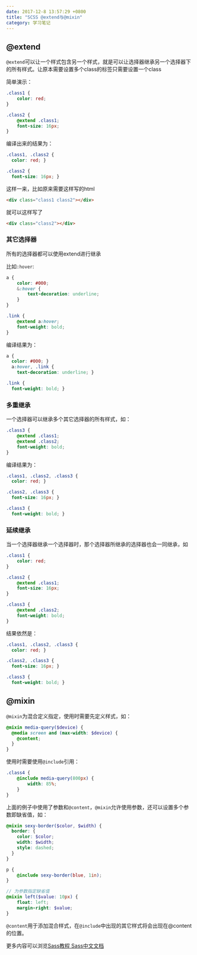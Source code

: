 ```yaml
---
date: 2017-12-8 13:57:29 +0800
title: "SCSS @extend与@mixin"
category: 学习笔记
---
```


## @extend

`@extend`可以让一个样式包含另一个样式，就是可以让选择器继承另一个选择器下的所有样式。让原本需要设置多个class的标签只需要设置一个class

简单演示：

```scss
.class1 {
    color: red;
}

.class2 {
    @extend .class1;
    font-size: 16px;
}
```



编译出来的结果为：

```css
.class1, .class2 {
  color: red; }

.class2 {
  font-size: 16px; }

```

这样一来，比如原来需要这样写的html

```html
<div class="class1 class2"></div>
```

就可以这样写了

```html
<div class="class2"></div>
```

### 其它选择器

所有的选择器都可以使用extend进行继承

比如`:hover`:

```scss
a {
    color: #000;
    &:hover {
        text-decoration: underline;
    }
}

.link {
    @extend a:hover;
    font-weight: bold;
}

```


编译结果为：

```css
a {
  color: #000; }
  a:hover, .link {
    text-decoration: underline; }

.link {
  font-weight: bold; }

```

### 多重继承

一个选择器可以继承多个其它选择器的所有样式，如：

```scss
.class3 {
    @extend .class1;
    @extend .class2;
    font-weight: bold;
}
```

编译结果为：


```css
.class1, .class2, .class3 {
  color: red; }

.class2, .class3 {
  font-size: 16px; }

.class3 {
  font-weight: bold; }

```

### 延续继承

当一个选择器继承一个选择器时，那个选择器所继承的选择器也会一同继承，如

```scss
.class1 {
    color: red;
}

.class2 {
    @extend .class1;
    font-size: 16px;
}

.class3 {
    @extend .class2;
    font-weight: bold;
}
```

结果依然是：

```css
.class1, .class2, .class3 {
  color: red; }

.class2, .class3 {
  font-size: 16px; }

.class3 {
  font-weight: bold; }

```


## @mixin

`@mixin`为混合定义指定，使用时需要先定义样式，如：

```scss
@mixin media-query($device) {
  @media screen and (max-width: $device) {
    @content;
  }
}
```

使用时需要使用`@include`引用：

```scss
.class4 {
    @include media-query(800px) {
        width: 85%;
    }
}
```

上面的例子中使用了参数和`@content`，`@mixin`允许使用参数，还可以设置多个参数即缺省值，如：

```scss
@mixin sexy-border($color, $width) {
  border: {
    color: $color;
    width: $width;
    style: dashed;
  }
}

p {
    @include sexy-border(blue, 1in); 
}
```

```scss
// 为参数指定缺省值
@mixin left($value: 10px) {
    float: left;
    margin-right: $value;
}
```

`@content`用于添加混合样式，在`@include`中出现的其它样式将会出现在@content的位置。


更多内容可以浏览[Sass教程 Sass中文文档](https://www.sass.hk/docs/)